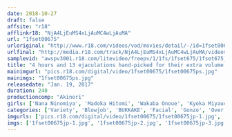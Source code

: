 ```yaml
---
date: 2018-10-27
draft: false
affsite: "r18"
afflinkr18: "NjA4LjEuMS4xLjAuMC4wLjAuMA"
url: "1fset00675"
urloriginal: "http://www.r18.com/videos/vod/movies/detail/-/id=1fset00675"
urlfinal: "http://media.r18.com/track/NjA4LjEuMS4xLjAuMC4wLjAuMA/videos/vod/movies/detail/-/id=1fset00675"
samplevid: "awspv3001.r18.com/litevideo/freepv/1/1fs/1fset675/1fset675_dmb_w.mp4"
title: "4 hours and 13 ejaculations hand-picked for their extra volume of semen. Cuddling and screwing 13 girls, then blasting their faces with cum facials!"
mainimgurl: "pics.r18.com/digital/video/1fset00675/1fset00675ps.jpg"
mainimgs: "1fset00675ps.jpg"
releasedate: "Jan. 19, 2017"
duration: 240
productioncomp: "Akinori"
girls: ['Nana Ninomiya', 'Madoka Hitomi', 'Wakaba Onoue', 'Kyoka Miyauchi', 'Honoka Amamiya', 'Emiri Takayama', 'Mizuki Hayakawa', 'Ai Mukai', 'Rena Aoi', 'Mei Mahiro']
categories: ['Variety', 'Blowjob', 'BUKKAKE', 'Facial', 'Gonzo', 'Over 4 Hours', 'Hi-Def']
imgurls: ['pics.r18.com/digital/video/1fset00675/1fset00675jp-1.jpg', 'pics.r18.com/digital/video/1fset00675/1fset00675jp-2.jpg', 'pics.r18.com/digital/video/1fset00675/1fset00675jp-3.jpg', 'pics.r18.com/digital/video/1fset00675/1fset00675jp-4.jpg', 'pics.r18.com/digital/video/1fset00675/1fset00675jp-5.jpg', 'pics.r18.com/digital/video/1fset00675/1fset00675jp-6.jpg', 'pics.r18.com/digital/video/1fset00675/1fset00675jp-7.jpg', 'pics.r18.com/digital/video/1fset00675/1fset00675jp-8.jpg', 'pics.r18.com/digital/video/1fset00675/1fset00675jp-9.jpg', 'pics.r18.com/digital/video/1fset00675/1fset00675jp-10.jpg', 'pics.r18.com/digital/video/1fset00675/1fset00675jp-11.jpg', 'pics.r18.com/digital/video/1fset00675/1fset00675jp-12.jpg', 'pics.r18.com/digital/video/1fset00675/1fset00675jp-13.jpg', 'pics.r18.com/digital/video/1fset00675/1fset00675jp-14.jpg', 'pics.r18.com/digital/video/1fset00675/1fset00675jp-15.jpg', 'pics.r18.com/digital/video/1fset00675/1fset00675jp-16.jpg', 'pics.r18.com/digital/video/1fset00675/1fset00675jp-17.jpg', 'pics.r18.com/digital/video/1fset00675/1fset00675jp-18.jpg', 'pics.r18.com/digital/video/1fset00675/1fset00675jp-19.jpg', 'pics.r18.com/digital/video/1fset00675/1fset00675jp-20.jpg']
imgs: ['1fset00675jp-1.jpg', '1fset00675jp-2.jpg', '1fset00675jp-3.jpg', '1fset00675jp-4.jpg', '1fset00675jp-5.jpg', '1fset00675jp-6.jpg', '1fset00675jp-7.jpg', '1fset00675jp-8.jpg', '1fset00675jp-9.jpg', '1fset00675jp-10.jpg', '1fset00675jp-11.jpg', '1fset00675jp-12.jpg', '1fset00675jp-13.jpg', '1fset00675jp-14.jpg', '1fset00675jp-15.jpg', '1fset00675jp-16.jpg', '1fset00675jp-17.jpg', '1fset00675jp-18.jpg', '1fset00675jp-19.jpg', '1fset00675jp-20.jpg']
---
```

